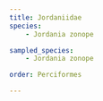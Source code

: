 ```yaml
---
title: Jordaniidae
species:
    - Jordania zonope

sampled_species:
    - Jordania zonope

order: Perciformes

---
```

